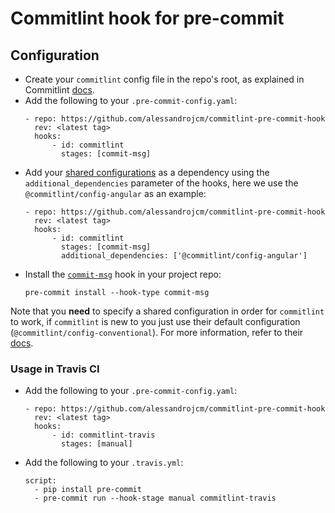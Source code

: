# Commitlint hook for pre-commit

## Configuration

* Create your `commitlint` config file in the repo's root, as explained in Commitlint [docs](https://commitlint.js.org/reference/configuration.html#configuration).
* Add the following to your `.pre-commit-config.yaml`:
    ```
    - repo: https://github.com/alessandrojcm/commitlint-pre-commit-hook
      rev: <latest tag>
      hooks:
          - id: commitlint
            stages: [commit-msg]
    ```
* Add your [shared configurations](https://commitlint.js.org/reference/configuration.html#shareable-configuration) as a
  dependency using the `additional_dependencies` parameter of the hooks, here we use the `@commitlint/config-angular`
  as an example:
    ```
    - repo: https://github.com/alessandrojcm/commitlint-pre-commit-hook
      rev: <latest tag>
      hooks:
          - id: commitlint
            stages: [commit-msg]
            additional_dependencies: ['@commitlint/config-angular']
    ```
- Install the [`commit-msg`](https://pre-commit.com/#pre-commit-for-commit-messages) hook in your project repo:
    ```shell
    pre-commit install --hook-type commit-msg
    ```
  
Note that you **need** to specify a shared configuration in order for `commitlint` to work, if `commitlint` is new to you
just use their default configuration (`@commitlint/config-conventional`). For more information, refer to their [docs](https://commitlint.js.org/guides/getting-started.html).

### Usage in Travis CI

- Add the following to your `.pre-commit-config.yaml`:
    ```
    - repo: https://github.com/alessandrojcm/commitlint-pre-commit-hook
      rev: <latest tag>
      hooks:
          - id: commitlint-travis
            stages: [manual]
    ```
- Add the following to your `.travis.yml`:
    ```
    script:
      - pip install pre-commit
      - pre-commit run --hook-stage manual commitlint-travis
    ```
